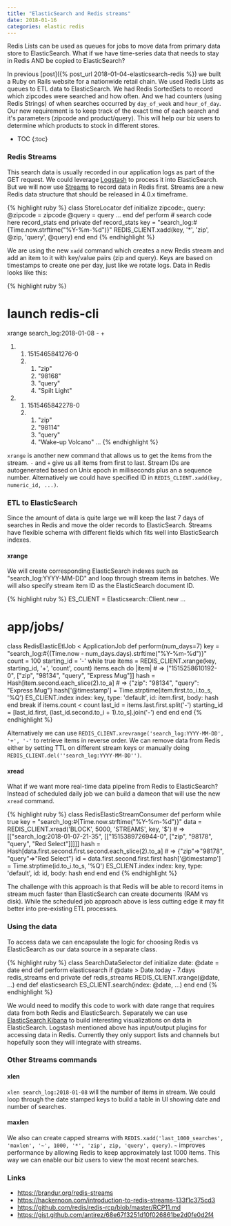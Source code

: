 ```yaml
---
title: "ElasticSearch and Redis streams"
date: 2018-01-16
categories: elastic redis
---
```


Redis Lists can be used as queues for jobs to move data from primary data store to ElasticSearch.  What if we have time-series data that needs to stay in Redis AND be copied to ElasticSearch?  

In previous [post]({% post_url 2018-01-04-elasticsearch-redis %}) we built a Ruby on Rails website for a nationwide retail chain.   We used Redis Lists as queues to ETL data to ElasticSearch.   We had Redis SortedSets to record which zipcodes were searched and how often.   And we had counters (using Redis Strings) of when searches occurred by `day_of_week` and `hour_of_day`.  Our new requirement is to keep track of the exact time of each search and it's parameters (zipcode and product/query).  This will help our biz users to determine which products to stock in different stores.  

* TOC
{:toc}

### Redis Streams

This search data is usually recorded in our application logs as part of the GET request.  We could leverage [Logstash](https://www.elastic.co/products/logstash) to process it into ElasticSearch.  But we will now use [Streams](http://antirez.com/news/114) to record data in Redis first.  Streams are a new Redis data structure that should be released in 4.0.x timeframe.  

{% highlight ruby %}
class StoreLocator
  def initialize zipcode:, query:
    @zipcode = zipcode
    @query = query
    ...
  end
  def perform
    # search code here
    record_stats
  end
private
  def record_stats
    key = "search_log:#{Time.now.strftime("%Y-%m-%d")}"
    REDIS_CLIENT.xadd(key, '*', 'zip', @zip, 'query', @query)
  end
end
{% endhighlight %}

We are using the new `xadd` command which creates a new Redis stream and add an item to it with key/value pairs (zip and query).  Keys are based on timestamps to create one per day, just like we rotate logs.  Data in Redis looks like this:

{% highlight ruby %}
# launch redis-cli
xrange search_log:2018-01-08 - +
1) 1) 1515465841276-0
   2) 1) "zip"
      2) "98168"
      3) "query"
      4) "Spilt Light"
2) 1) 1515465842278-0
   2) 1) "zip"
      2) "98114"
      3) "query"
      4) "Wake-up Volcano"
...
{% endhighlight %}

`xrange` is another new command that allows us to get the items from the stream.  `-` and `+` give us all items from first to last.  Stream IDs are autogenerated based on Unix epoch in milliseconds plus an a sequence number.  Alternatively we could have specified ID in `REDIS_CLIENT.xadd(key, numeric_id, ...)`.  

### ETL to ElasticSearch

Since the amount of data is quite large we will keep the last 7 days of searches in Redis and move the older records to ElasticSearch.  Streams have flexible schema with different fields which fits well into ElasticSearch indexes.  

#### xrange

We will create corresponding ElasticSearch indexes such as "search_log:YYYY-MM-DD" and loop through stream items in batches.  We will also specify stream item ID as the ElasticSearch document ID.  

{% highlight ruby %}
ES_CLIENT = Elasticsearch::Client.new ...
# app/jobs/
class RedisElasticEtlJob < ApplicationJob
  def perform(num_days=7)
    key = "search_log:#{(Time.now - num_days.days).strftime("%Y-%m-%d")}"
    count = 100
    starting_id = '-'
    while true
      items = REDIS_CLIENT.xrange(key, starting_id, '+', 'count', count)
      items.each do |item|
        # => ["1515258610192-0", ["zip", "98134", "query", "Express Mug"]]
        hash = Hash[item.second.each_slice(2).to_a]
        # => {"zip": "98134", "query": "Express Mug"}
        hash['@timestamp'] = Time.strptime(item.first.to_i.to_s, '%Q')
        ES_CLIENT.index index: key, type: 'default', id: item.first, body: hash
      end
      break if items.count < count
      last_id = items.last.first.split('-')
      starting_id = [last_id.first, (last_id.second.to_i + 1).to_s].join('-')
    end
  end
end
{% endhighlight %}

Alternatively we can use `REDIS_CLIENT.xrevrange('search_log:YYYY-MM-DD', '+', '-'` to retrieve items in reverse order.  We can remove data from Redis either by setting TTL on different stream keys or manually doing `REDIS_CLIENT.del(''search_log:YYYY-MM-DD'')`.  

#### xread

What if we want more real-time data pipeline from Redis to ElasticSearch?  Instead of scheduled daily job we can build a dameon that will use the new `xread` command.  

{% highlight ruby %}
class RedisElasticStreamConsumer
  def perform
    while true
      key = "search_log:#{Time.now.strftime("%Y-%m-%d")}"
      data = REDIS_CLIENT.xread('BLOCK', 5000, 'STREAMS', key, '$')
      # => [["search_log:2018-01-07-21-35", [["1515389726944-0", ["zip", "98178", "query", "Red Select"]]]]]
      hash = Hash[data.first.second.first.second.each_slice(2).to_a]
      # => {"zip"=>"98178", "query"=>"Red Select"}
      id = data.first.second.first.first
      hash['@timestamp'] = Time.strptime(id.to_i.to_s, '%Q')
      ES_CLIENT.index index: key, type: 'default', id: id, body: hash
    end
  end
end
{% endhighlight %}

The challenge with this approach is that Redis will be able to record items in stream much faster than ElasticSearch can create documents (RAM vs disk).  While the scheduled job approach above is less cutting edge it may fit better into pre-existing ETL processes.  

### Using the data

To access data we can encapsulate the logic for choosing Redis vs ElasticSearch as our data source in a separate class.  

{% highlight ruby %}
class SearchDataSelector
  def initialize date:
    @date = date
  end
  def perform
    elasticsearch if @date > Date.today - 7.days
    redis_streams
  end
private
  def redis_streams
    REDIS_CLIENT.xrange(@date, ...)
  end
  def elasticsearch
    ES_CLIENT.search(index: @date, ...)
  end
end
{% endhighlight %}

We would need to modify this code to work with date range that requires data from both Redis and ElasticSearch.  Separately we can use [ElasticSearch Kibana](https://www.elastic.co/products/kibana) to build interesting visualizations on data in ElasticSearch.  Logstash mentioned above has input/output plugins for accessing data in Redis.  Currently they only support lists and channels but hopefully soon they will integrate with streams.  

### Other Streams commands

#### xlen

`xlen search_log:2018-01-08` will the number of items in stream.  We could loop through the date stamped keys to build a table in UI showing date and number of searches.  

#### maxlen

We also can create capped streams with `REDIS.xadd('last_1000_searches', 'maxlen', '~', 1000, '*', 'zip', zip, 'query', query)`.  `~` improves performance by allowing Redis to keep approximately last 1000 items.  This way we can enable our biz users to view the most recent searches.  

### Links
* https://brandur.org/redis-streams
* https://hackernoon.com/introduction-to-redis-streams-133f1c375cd3
* https://github.com/redis/redis-rcp/blob/master/RCP11.md
* https://gist.github.com/antirez/68e67f3251d10f026861be2d0fe0d2f4

